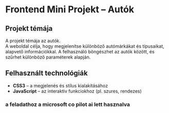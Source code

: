 # Frontend Mini Projekt – Autók  

##  Projekt témája  
A projekt témája az autók.  
A weboldal célja, hogy megjelenítse különböző autómárkákat és típusaikat, alapvető információkkal.
A felhasználó böngészhet az autók között, és szűrhet különböző paraméterek alapján.

##  Felhasznált technológiák   
- **CSS3** – a megjelenés és stílus kialakításához  
- **JavaScript** – az interaktiv funkciokhoz (pl. szures, rendezes)  


### a feladathoz a microsoft co pilot ai lett hasznalva 

